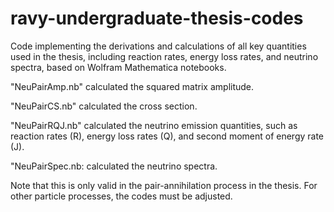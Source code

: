 # ravy-undergraduate-thesis-codes
Code implementing the derivations and calculations of all key quantities used in the thesis, including reaction rates, energy loss rates, and neutrino spectra, based on Wolfram Mathematica notebooks.

"NeuPairAmp.nb" calculated the squared matrix amplitude.

"NeuPairCS.nb" calculated the cross section.

"NeuPairRQJ.nb" calculated the neutrino emission quantities, such as reaction rates (R), energy loss rates (Q), and second moment of energy rate (J).

"NeuPairSpec.nb: calculated the neutrino spectra.

Note that this is only valid in the pair-annihilation process in the thesis. For other particle processes, the codes must be adjusted.
